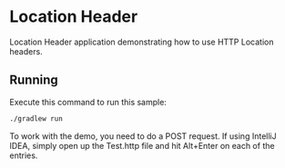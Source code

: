 # Location Header

Location Header application demonstrating how to use HTTP Location headers.

## Running

Execute this command to run this sample:

```bash
./gradlew run
```
 
To work with the demo, you need to do a POST request. If using IntelliJ IDEA, simply open
up the Test.http file and hit Alt+Enter on each of the entries. 

  